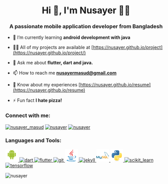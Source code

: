 <h1 align="center">Hi 👋, I'm Nusayer 👨‍💻</h1>
<h3 align="center">A passionate mobile application developer from Bangladesh</h3>

- 🌱 I’m currently learning **android development with java**

- 👨‍💻 All of my projects are available at [https://nusayer.github.io/project](https://nusayer.github.io/project/)

- 💬 Ask me about **flutter, dart and java.**

- 📫 How to reach me **nusayermasud@gmail.com**

- 📄 Know about my experiences [https://nusayer.github.io/resume](https://nusayer.github.io/resume)

- ⚡ Fun fact **I hate pizza!**

<h3 align="left">Connect with me:</h3>
<p align="left">
<a href="https://twitter.com/nusayer_masud" target="blank"><img align="center" src="https://cdn.jsdelivr.net/npm/simple-icons@3.0.1/icons/twitter.svg" alt="nusayer_masud" height="30" width="40" /></a>
<a href="https://linkedin.com/in/nusayer" target="blank"><img align="center" src="https://cdn.jsdelivr.net/npm/simple-icons@3.0.1/icons/linkedin.svg" alt="nusayer" height="30" width="40" /></a>
<a href="https://instagram.com/nusayer" target="blank"><img align="center" src="https://cdn.jsdelivr.net/npm/simple-icons@3.0.1/icons/instagram.svg" alt="nusayer" height="30" width="40" /></a>
</p>

<h3 align="left">Languages and Tools:</h3>
<p align="left"> <a href="https://developer.android.com" target="_blank"> <img src="https://raw.githubusercontent.com/devicons/devicon/master/icons/android/android-original-wordmark.svg" alt="android" width="40" height="40"/> </a> <a href="https://dart.dev" target="_blank"> <img src="https://www.vectorlogo.zone/logos/dartlang/dartlang-icon.svg" alt="dart" width="40" height="40"/> </a> <a href="https://flutter.dev" target="_blank"> <img src="https://www.vectorlogo.zone/logos/flutterio/flutterio-icon.svg" alt="flutter" width="40" height="40"/> </a> <a href="https://git-scm.com/" target="_blank"> <img src="https://www.vectorlogo.zone/logos/git-scm/git-scm-icon.svg" alt="git" width="40" height="40"/> </a> <a href="https://www.java.com" target="_blank"> <img src="https://raw.githubusercontent.com/devicons/devicon/master/icons/java/java-original.svg" alt="java" width="40" height="40"/> </a> <a href="https://jekyllrb.com/" target="_blank"> <img src="https://www.vectorlogo.zone/logos/jekyllrb/jekyllrb-icon.svg" alt="jekyll" width="40" height="40"/> </a> <a href="https://www.mysql.com/" target="_blank"> <img src="https://raw.githubusercontent.com/devicons/devicon/master/icons/mysql/mysql-original-wordmark.svg" alt="mysql" width="40" height="40"/> </a> <a href="https://www.python.org" target="_blank"> <img src="https://raw.githubusercontent.com/devicons/devicon/master/icons/python/python-original.svg" alt="python" width="40" height="40"/> </a> <a href="https://scikit-learn.org/" target="_blank"> <img src="https://upload.wikimedia.org/wikipedia/commons/0/05/Scikit_learn_logo_small.svg" alt="scikit_learn" width="40" height="40"/> </a> <a href="https://www.tensorflow.org" target="_blank"> <img src="https://www.vectorlogo.zone/logos/tensorflow/tensorflow-icon.svg" alt="tensorflow" width="40" height="40"/> </a> </p>



<p><img align="center" src="https://github-readme-streak-stats.herokuapp.com/?user=nusayer&" alt="nusayer" /></p>
